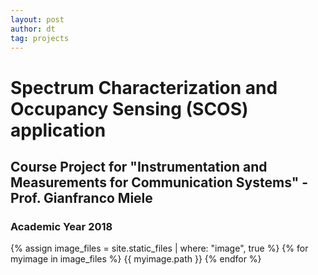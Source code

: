 ```yaml
---
layout: post
author: dt
tag: projects
---
```

# Spectrum Characterization and Occupancy Sensing (SCOS) application
## Course Project for "Instrumentation and Measurements for Communication Systems" - Prof. Gianfranco Miele
### Academic Year 2018

{% assign image_files = site.static_files | where: "image", true %}
{% for myimage in image_files %}
  {{ myimage.path }}
{% endfor %}
